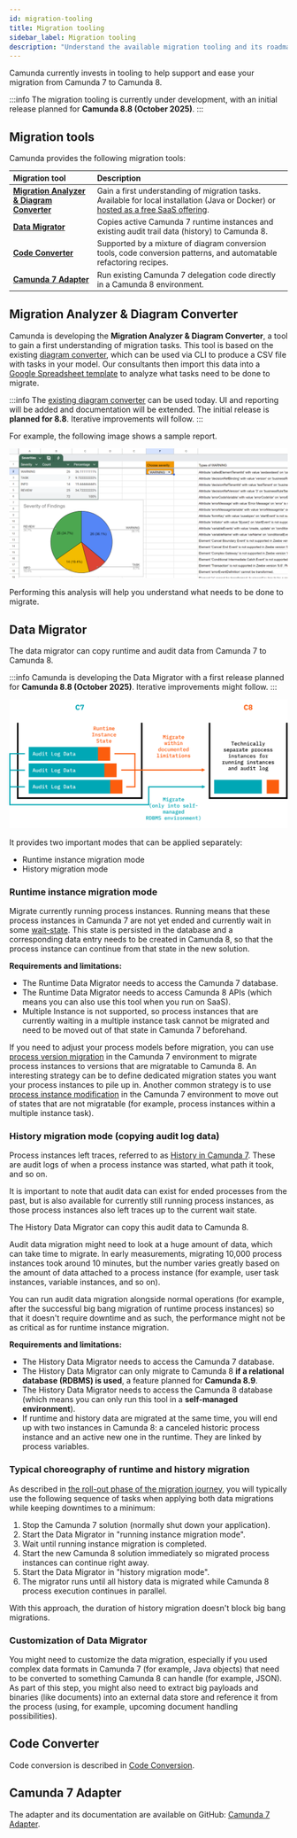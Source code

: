 ```yaml
---
id: migration-tooling
title: Migration tooling
sidebar_label: Migration tooling
description: "Understand the available migration tooling and its roadmap."
---
```


Camunda currently invests in tooling to help support and ease your migration from Camunda 7 to Camunda 8.

:::info
The migration tooling is currently under development, with an initial release planned for **Camunda 8.8 (October 2025)**.
:::

## Migration tools

Camunda provides the following migration tools:

| Migration tool                                                                       | Description                                                                                                                                                                                         |
| :----------------------------------------------------------------------------------- | :-------------------------------------------------------------------------------------------------------------------------------------------------------------------------------------------------- |
| **[Migration Analyzer & Diagram Converter](#migration-analyzer--diagram-converter)** | Gain a first understanding of migration tasks. Available for local installation (Java or Docker) or [hosted as a free SaaS offering](https://migration-analyzer.consulting-sandbox.camunda.cloud/). |
| **[Data Migrator](#data-migrator)**                                                  | Copies active Camunda 7 runtime instances and existing audit trail data (history) to Camunda 8.                                                                                                     |
| **[Code Converter](./code-conversion.md)**                                           | Supported by a mixture of diagram conversion tools, code conversion patterns, and automatable refactoring recipes.                                                                                  |
| **[Camunda 7 Adapter](#camunda-7-adapter)**                                          | Run existing Camunda 7 delegation code directly in a Camunda 8 environment.                                                                                                                         |

## Migration Analyzer & Diagram Converter

Camunda is developing the **Migration Analyzer & Diagram Converter**, a tool to gain a first understanding of migration tasks. This tool is based on the existing [diagram converter](https://github.com/camunda-community-hub/camunda-7-to-8-migration/tree/main/backend-diagram-converter), which can be used via CLI to produce a CSV file with tasks in your model. Our consultants then import this data into a [Google Spreadsheet template](https://docs.google.com/spreadsheets/d/1ZUxGhj1twgTnXadbopw1CvZg_ZvDnB2VXRQDSrKtmcM/edit?gid=6013418#gid=6013418) to analyze what tasks need to be done to migrate.

:::info
The [existing diagram converter](https://github.com/camunda-community-hub/camunda-7-to-8-migration/tree/main/backend-diagram-converter) can be used today. UI and reporting will be added and documentation will be extended. The initial release is **planned for 8.8**. Iterative improvements will follow.
:::

For example, the following image shows a sample report.

![A screenshot of the Migration Analyzer & Diagram Converter tool](../img/analyzer-screenshot.png)

Performing this analysis will help you understand what needs to be done to migrate.

## Data Migrator

The data migrator can copy runtime and audit data from Camunda 7 to Camunda 8.

:::info
Camunda is developing the Data Migrator with a first release planned for **Camunda 8.8 (October 2025)**. Iterative improvements might follow.
:::

![data-migration](../img/data-migration.png)

It provides two important modes that can be applied separately:

- Runtime instance migration mode
- History migration mode

### Runtime instance migration mode

Migrate currently running process instances. Running means that these process instances in Camunda 7 are not yet ended and currently wait in some [wait-state](https://docs.camunda.org/manual/latest/user-guide/process-engine/transactions-in-processes/#wait-states). This state is persisted in the database and a corresponding data entry needs to be created in Camunda 8, so that the process instance can continue from that state in the new solution.

**Requirements and limitations:**

- The Runtime Data Migrator needs to access the Camunda 7 database.
- The Runtime Data Migrator needs to access Camunda 8 APIs (which means you can also use this tool when you run on SaaS).
- Multiple Instance is not supported, so process instances that are currently waiting in a multiple instance task cannot be migrated and need to be moved out of that state in Camunda 7 beforehand.

If you need to adjust your process models before migration, you can use [process version migration](https://docs.camunda.org/manual/7.22/user-guide/process-engine/process-instance-migration/) in the Camunda 7 environment to migrate process instances to versions that are migratable to Camunda 8. An interesting strategy can be to define dedicated migration states you want your process instances to pile up in. Another common strategy is to use [process instance modification](https://docs.camunda.org/manual/7.22/user-guide/process-engine/process-instance-modification/) in the Camunda 7 environment to move out of states that are not migratable (for example, process instances within a multiple instance task).

### History migration mode (copying audit log data)

Process instances left traces, referred to as [History in Camunda 7](https://docs.camunda.org/manual/latest/user-guide/process-engine/history/). These are audit logs of when a process instance was started, what path it took, and so on.

It is important to note that audit data can exist for ended processes from the past, but is also available for currently still running process instances, as those process instances also left traces up to the current wait state.

The History Data Migrator can copy this audit data to Camunda 8.

Audit data migration might need to look at a huge amount of data, which can take time to migrate. In early measurements, migrating 10,000 process instances took around 10 minutes, but the number varies greatly based on the amount of data attached to a process instance (for example, user task instances, variable instances, and so on).

You can run audit data migration alongside normal operations (for example, after the successful big bang migration of runtime process instances) so that it doesn't require downtime and as such, the performance might not be as critical as for runtime instance migration.

**Requirements and limitations:**

- The History Data Migrator needs to access the Camunda 7 database.
- The History Data Migrator can only migrate to Camunda 8 **if a relational database (RDBMS) is used**, a feature planned for **Camunda 8.9**.
- The History Data Migrator needs to access the Camunda 8 database (which means you can only run this tool in a **self-managed environment**).
- If runtime and history data are migrated at the same time, you will end up with two instances in Camunda 8: a canceled historic process instance and an active new one in the runtime. They are linked by process variables.

### Typical choreography of runtime and history migration

As described in [the roll-out phase of the migration journey](./migration-journey.md#6roll-out), you will typically use the following sequence of tasks when applying both data migrations while keeping downtimes to a minimum:

1. Stop the Camunda 7 solution (normally shut down your application).
2. Start the Data Migrator in "running instance migration mode".
3. Wait until running instance migration is completed.
4. Start the new Camunda 8 solution immediately so migrated process instances can continue right away.
5. Start the Data Migrator in "history migration mode".
6. The migrator runs until all history data is migrated while Camunda 8 process execution continues in parallel.

With this approach, the duration of history migration doesn't block big bang migrations.

### Customization of Data Migrator

You might need to customize the data migration, especially if you used complex data formats in Camunda 7 (for example, Java objects) that need to be converted to something Camunda 8 can handle (for example, JSON). As part of this step, you might also need to extract big payloads and binaries (like documents) into an external data store and reference it from the process (using, for example, upcoming document handling possibilities).

## Code Converter

Code conversion is described in [Code Conversion](./code-conversion.md).

## Camunda 7 Adapter

The adapter and its documentation are available on GitHub: [Camunda 7 Adapter](https://github.com/camunda-community-hub/camunda-7-to-8-migration/tree/main/camunda-7-adapter).
